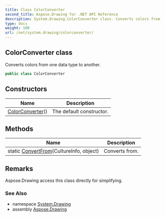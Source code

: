 ```yaml
---
title: Class ColorConverter
second_title: Aspose.Drawing for .NET API Reference
description: System.Drawing.ColorConverter class. Converts colors from one data type to another
type: docs
weight: 100
url: /net/system.drawing/colorconverter/
---
```

## ColorConverter class

Converts colors from one data type to another.

```csharp
public class ColorConverter
```

## Constructors

| Name | Description |
| --- | --- |
| [ColorConverter](colorconverter/)() | The default constructor. |

## Methods

| Name | Description |
| --- | --- |
| static [ConvertFrom](../../system.drawing/colorconverter/convertfrom/)(CultureInfo, object) | Converts from. |

## Remarks

Aspose.Drawing access this class directly for simplifying.

### See Also

* namespace [System.Drawing](../../system.drawing/)
* assembly [Aspose.Drawing](../../)


